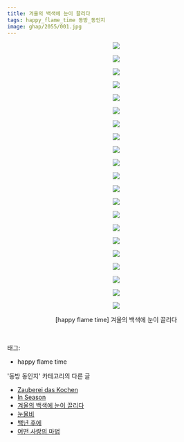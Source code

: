 ```yaml
---
title: 겨울의 백색에 눈이 끌리다
tags: happy_flame_time 동방_동인지
image: ghap/2055/001.jpg
---
```

<div class="article">
<p style="text-align: center; clear: none; float: none;"><img src="{{ site.nasurl }}/ghap/2055/001.jpg"/></p>
<p style="text-align: center; clear: none; float: none;"><img src="{{ site.nasurl }}/ghap/2055/002.jpg"/></p>
<p style="text-align: center; clear: none; float: none;"><img src="{{ site.nasurl }}/ghap/2055/003.jpg"/></p>
<p style="text-align: center; clear: none; float: none;"><img src="{{ site.nasurl }}/ghap/2055/004.jpg"/></p>
<p style="text-align: center; clear: none; float: none;"><img src="{{ site.nasurl }}/ghap/2055/005.jpg"/></p>
<p style="text-align: center; clear: none; float: none;"><img src="{{ site.nasurl }}/ghap/2055/006.jpg"/></p>
<p style="text-align: center; clear: none; float: none;"><img src="{{ site.nasurl }}/ghap/2055/007.jpg"/></p>
<p style="text-align: center; clear: none; float: none;"><img src="{{ site.nasurl }}/ghap/2055/008.jpg"/></p>
<p style="text-align: center; clear: none; float: none;"><img src="{{ site.nasurl }}/ghap/2055/009.jpg"/></p>
<p style="text-align: center; clear: none; float: none;"><img src="{{ site.nasurl }}/ghap/2055/010.jpg"/></p>
<p style="text-align: center; clear: none; float: none;"><img src="{{ site.nasurl }}/ghap/2055/011.jpg"/></p>
<p style="text-align: center; clear: none; float: none;"><img src="{{ site.nasurl }}/ghap/2055/012.jpg"/></p>
<p style="text-align: center; clear: none; float: none;"><img src="{{ site.nasurl }}/ghap/2055/013.jpg"/></p>
<p style="text-align: center; clear: none; float: none;"><img src="{{ site.nasurl }}/ghap/2055/014.jpg"/></p>
<p style="text-align: center; clear: none; float: none;"><img src="{{ site.nasurl }}/ghap/2055/015.jpg"/></p>
<p style="text-align: center; clear: none; float: none;"><img src="{{ site.nasurl }}/ghap/2055/016.jpg"/></p>
<p style="text-align: center; clear: none; float: none;"><img src="{{ site.nasurl }}/ghap/2055/017.jpg"/></p>
<p style="text-align: center; clear: none; float: none;"><img src="{{ site.nasurl }}/ghap/2055/018.jpg"/></p>
<p style="text-align: center; clear: none; float: none;"><img src="{{ site.nasurl }}/ghap/2055/019.jpg"/></p>
<p style="text-align: center; clear: none; float: none;"><img src="{{ site.nasurl }}/ghap/2055/020.jpg"/></p>
<p style="text-align: center; clear: none; float: none;"><img src="{{ site.nasurl }}/ghap/2055/021.jpg"/></p>
<p style="text-align: center; clear: none; float: none;">[happy flame time] 겨울의 백색에 눈이 끌리다</p>
<p><br/></p>
</div><div class="tagTrail">
<p>태그: </p>
<ul>
<li>happy flame time</li>
</ul>
</div><div class="another">
<p>'동방 동인지' 카테고리의 다른 글</p>
<ul>
<li><a href="/2016-09-08-ghap_2057">Zauberei das Kochen</a></li>
<li><a href="/2016-09-08-ghap_2056">In Season</a></li>
<li><a href="/2016-09-08-ghap_2055">겨울의 백색에 눈이 끌리다</a></li>
<li><a href="/2016-09-08-ghap_2052">눈물비</a></li>
<li><a href="/2016-09-08-ghap_2051">백년 후에</a></li>
<li><a href="/2016-09-08-ghap_2050">어떤 사랑의 마법</a></li>
</ul>
</div><div class="cb_module cb_fluid">
<div class="cb_wrt cb_profile">
</div><!-- commentList close -->
</div>